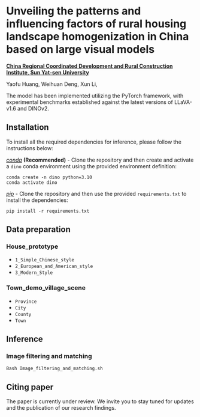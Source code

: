 
# Unveiling the patterns and influencing factors of rural housing landscape homogenization in China based on large visual models

**[China Regional Coordinated Development and Rural Construction Institute, Sun Yat-sen University](https://rrlab.sysu.edu.cn/)**

Yaofu Huang,
Weihuan Deng,
Xun Li,

The model has been implemented utilizing the PyTorch framework, with experimental benchmarks established against the latest versions of LLaVA-v1.6 and DINOv2.

## Installation

To install all the required dependencies for inference, please follow the instructions below:

*[conda](https://docs.conda.io/projects/conda/en/latest/user-guide/getting-started.html)* **(Recommended)** - Clone the repository and then create and activate a `dino` conda environment using the provided environment definition:

```shell
conda create -n dino python=3.10
conda activate dino
```

*[pip](https://pip.pypa.io/en/stable/getting-started/)* - Clone the repository and then use the provided `requirements.txt` to install the dependencies:

```shell
pip install -r requirements.txt
```

## Data preparation

### House_prototype

- `1_Simple_Chinese_style`
- `2_European_and_American_style`
- `3_Modern_Style`

### Town_demo_village_scene
- `Province`
- `City`
- `County`
- `Town`

## Inference

### Image filtering and matching

```shell
Bash Image_filtering_and_matching.sh
```

## Citing paper
The paper is currently under review. We invite you to stay tuned for updates and the publication of our research findings.

